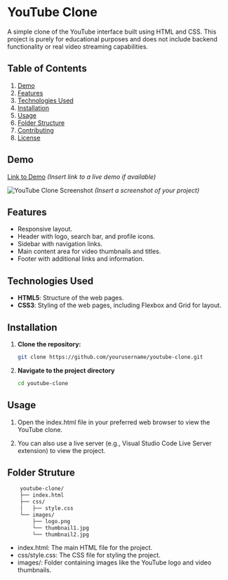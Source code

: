 # YouTube Clone

A simple clone of the YouTube interface built using HTML and CSS. This project is purely for educational purposes and does not include backend functionality or real video streaming capabilities.

## Table of Contents

1. [Demo](#demo)
2. [Features](#features)
3. [Technologies Used](#technologies-used)
4. [Installation](#installation)
5. [Usage](#usage)
6. [Folder Structure](#folder-structure)
7. [Contributing](#contributing)
8. [License](#license)

## Demo

[Link to Demo](#) *(Insert link to a live demo if available)*

![YouTube Clone Screenshot](#) *(Insert a screenshot of your project)*

## Features

- Responsive layout.
- Header with logo, search bar, and profile icons.
- Sidebar with navigation links.
- Main content area for video thumbnails and titles.
- Footer with additional links and information.

## Technologies Used

- **HTML5**: Structure of the web pages.
- **CSS3**: Styling of the web pages, including Flexbox and Grid for layout.

## Installation

1. **Clone the repository:**
   ```bash
   git clone https://github.com/yourusername/youtube-clone.git

2. **Navigate to the project directory**
    ```bash
    cd youtube-clone

## Usage

1. Open the index.html file in your preferred web browser to view the YouTube clone.

2. You can also use a live server (e.g., Visual Studio Code Live Server extension) to view the project.

## Folder Struture
```bash
    youtube-clone/
    ├── index.html
    ├── css/
    │   ├── style.css
    └── images/
        ├── logo.png
        └── thumbnail1.jpg
        └── thumbnail2.jpg
```
* index.html: The main HTML file for the project.
* css/style.css: The CSS file for styling the project.
* images/: Folder containing images like the YouTube logo and video thumbnails.

